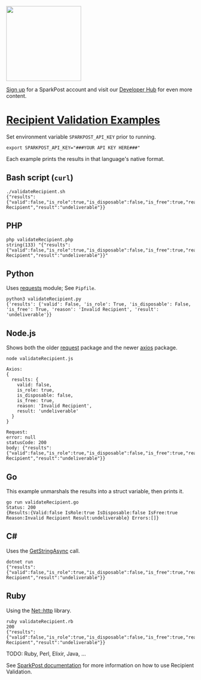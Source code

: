 <a href="https://www.sparkpost.com"><img src="https://www.sparkpost.com/sites/default/files/attachments/SparkPost_Logo_2-Color_Gray-Orange_RGB.svg" width="200px"/></a>

[Sign up](https://app.sparkpost.com/join?src=Dev-Website&sfdcid=70160000000pqBb) for a SparkPost account and visit our [Developer Hub](https://developers.sparkpost.com) for even more content.

# [Recipient Validation Examples](/snippets/recipient-validation)

Set environment variable `SPARKPOST_API_KEY` prior to running.

```
export SPARKPOST_API_KEY="###YOUR API KEY HERE###"
```

Each example prints the results in that language's native format.

## Bash script (`curl`)
```
./validateRecipient.sh
{"results":{"valid":false,"is_role":true,"is_disposable":false,"is_free":true,"reason":"Invalid Recipient","result":"undeliverable"}}
```

## PHP
```
php validateRecipient.php
string(133) "{"results":{"valid":false,"is_role":true,"is_disposable":false,"is_free":true,"reason":"Invalid Recipient","result":"undeliverable"}}"
```

## Python
Uses [requests](https://requests.readthedocs.io/en/master/) module; See `Pipfile`.
```
python3 validateRecipient.py
{'results': {'valid': False, 'is_role': True, 'is_disposable': False, 'is_free': True, 'reason': 'Invalid Recipient', 'result': 'undeliverable'}}
```

## Node.js
Shows both the older [request](https://www.npmjs.com/package/request) package and the newer [axios](https://www.npmjs.com/package/axios) package.

```
node validateRecipient.js

Axios:
{
  results: {
    valid: false,
    is_role: true,
    is_disposable: false,
    is_free: true,
    reason: 'Invalid Recipient',
    result: 'undeliverable'
  }
}

Request:
error: null
statusCode: 200
body: {"results":{"valid":false,"is_role":true,"is_disposable":false,"is_free":true,"reason":"Invalid Recipient","result":"undeliverable"}}
```

## Go
This example unmarshals the results into a struct variable, then prints it.

```
go run validateRecipient.go
Status: 200
{Results:{Valid:false IsRole:true IsDisposable:false IsFree:true Reason:Invalid Recipient Result:undeliverable} Errors:[]}
```

## C#
Uses the [GetStringAsync](https://docs.microsoft.com/en-us/dotnet/api/system.net.http.httpclient.getstringasync?view=netframework-4.8) call.
```
dotnet run
{"results":{"valid":false,"is_role":true,"is_disposable":false,"is_free":true,"reason":"Invalid Recipient","result":"undeliverable"}}
```

## Ruby

Using the [Net::http](https://ruby-doc.org/stdlib-2.7.0/libdoc/net/http/rdoc/Net/HTTP.html) library.
```
ruby validateRecipient.rb
200
{"results":{"valid":false,"is_role":true,"is_disposable":false,"is_free":true,"reason":"Invalid Recipient","result":"undeliverable"}}
```

TODO: Ruby, Perl, Elixir, Java, ...

See [SparkPost documentation](https://www.sparkpost.com/docs/recipient-validation/integration-guide/) for more information on how to use Recipient Validation.
